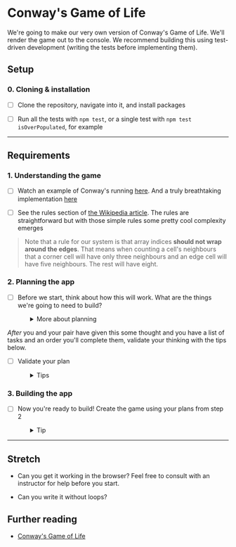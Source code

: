# Conway's Game of Life

We're going to make our very own version of Conway's Game of Life. We'll render the game out to the console. We recommend building this using test-driven development (writing the tests before implementing them).

## Setup

### 0. Cloning & installation
- [ ] Clone the repository, navigate into it, and install packages

- [ ] Run all the tests with `npm test`, or a single test with `npm test isOverPopulated`, for example

---
## Requirements

### 1. Understanding the game

- [ ] Watch an example of Conway's running [here](http://pmav.eu/stuff/javascript-game-of-life-v3.1.1/). And a truly breathtaking implementation [here](https://copy.sh/life/?gist=f3413564b1fa9c69f2bad4b0400b8090&step=512)

- [ ] See the rules section of [the Wikipedia article](https://en.wikipedia.org/wiki/Conway%27s_Game_of_Life#Rules). The rules are straightforward but with those simple rules some pretty cool complexity emerges

> Note that a rule for our system is that array indices **should not wrap around the edges**. That means when counting a cell's neighbours that a corner cell will have only three neighbours and an edge cell will have five neighbours. The rest will have eight.

### 2. Planning the app

- [ ] Before we start, think about how this will work. What are the things we're going to need to build? 
  <details style="padding-left: 2em">
    <summary>More about planning</summary>

    Are you going to start big and drill down (from the board down to a cell and its neighbours), or start small and expand (from a cell and its neighbours to the board)? There is no right answer, just your preference.

    Regardless of where you start, focus on a single task. If that task feels overwhelming, break it down into smaller tasks. Try to come up with as many small tasks as you can. When you start to write code, be very intentional about what you aim to achieve.
  </details>

_After_ you and your pair have given this some thought and you have a list of tasks and an order you'll complete them, validate your thinking with the tips below.

- [ ] Validate your plan
  <details style="padding-left: 2em":>
    <summary>Tips</summary>

    These are some of the tasks you'll need to complete **(not necessarily in this order)**. Don't reveal more detailed instructions until you have an opinion about how you'll accomplish a specific task.

    Before you start coding any of these steps, have a read of this "creating a board" section. If it feels manageable for you, go ahead and create the board and then decide what to do next. 

    <details style="padding-left: 2em":>
      <summary>1. Creating a board</summary>

    There are a couple of ways you can approach this. The most common is to use an array of arrays to create a matrix of rows and columns. Each item in the inner array is an object that represents a cell. The other way is to use a single long array. Each approach has advantages and disadvantages. With the matrix you'll have nested loops (outer loop being rows and inner loop being columns), but you'll be able to reference a cell with row/col (x/y) coordinates. Using a single array means you won't have nested arrays, but you'll have to calculate the location of every cell using the size of the board.

    You will either want to start with a specific board state or a random board. While you're creating the cells of the board, you should have a function that gives each cell of your board either a random state or a predefined state. If you want to use a predefined one, you might consider hard coding the matrix into its own file and importing (requiring) it. 

    You could use `true` and `false` to represent "alive" and "dead". 

    </details>
    <br />
    Or, if creating the board feels too stretchy as a starting point, picture the board as a matrix (array of arrays) where each sub-array represents a row and contains `true` and `false` values for alive and dead cells in that row. Maybe mock up what this data would look like. Then work on determining whether a cell is underpopulated, overpopulated or resurrectable, with this imaginary board in mind. You'll still need to build the board, but you can do it later once you've got into the rhythm of the challenge.

    <details style="padding-left: 2em":>
      <summary>2. Determining whether a cell is underpopulated, overpopulated or resurrectable</summary>

    The rules section of [the Wikipedia article](https://en.wikipedia.org/wiki/Conway%27s_Game_of_Life#Rules) says that "any live cell with fewer than two live neighbours dies, as if by underpopulation". Implement the `isUnderPopulated()` function so that it determines whether the current cell does or doesn't have fewer than two live neighbours. 
    
    To see whether you're returning the right responses, run the corresponding test. If you decide to read the test for clues, note that the one test is testing nine different scenarios, and expecting an appropriate (simple!) response in each scenario. Read the test carefully -- can you understand how it's testing so many scenarios in one test?
    
    **Hint:** this function does not require complicated logic, so if you're doing something complicated it might be a good idea to ask one of your facilitators to help make sure you're on the right track.

    Once you have that running, use the same process to determine whether a cell is overpopulated or resurrectable. 

    </details>
    <br />
    For these next steps, you'll need a clear understanding of the structure of the board, either from having already built the board, or from having some mock board data in front of you. 

    <details style="padding-left: 2em":>
      <summary>3. Determining if a cell is on an edge</summary>

    The first row is 0. So if you decrement the row of any cell and it is less than 0, you know the cell is on the top edge. The same is true for the first column. To determine if a cell is on the right or bottom edge, you'll need to know the size of the board. If the board isn't square, you'll need the width and height of the board.

    </details>

    <details style="padding-left: 2em":>
      <summary>4. Getting a list of all of the neighbours of a cell</summary>

    To do this you're going to need to know if the cell in question is on an edge because this will determine how many neighbours it has. One approach is to increment and decrement the row and column of the current cell and determine if it is valid based on the size of the board. If it's valid, it's a neighbour.

    </details>

    <details style="padding-left: 2em":>
      <summary>5. Counting the number of neighbours that are alive</summary>

    This is just a matter of looping over all of the neighbours and checking their state. 

    </details>

    <details style="padding-left: 2em":>
      <summary>6. Determining the next state of a cell based on its neighbours</summary>

    To know the next state of the cell, you need to know how many alive neighbours it has. You'll also need a function that can return the next state based on the number of alive neighbours.

    </details>
    <br />
    If you haven't yet created the board, you'll want to do that (see the tip above that you read earlier) before working on the next steps. 

    <details style="padding-left: 2em":>
      <summary>7. Displaying a board (in a loop)</summary>

    You need to loop over each of the cells, but you can decide to print a row at a time with `console.log` or each cell using `process.stdout.write`. If you use `stdout`, you can use `\n` to end a line.

    </details>

    <details style="padding-left: 2em":>
      <summary>8. Determining the next board state</summary>

    Using the helper functions you've built so far, you can determine the state of each cell in a new board, based on how many alive neighbours it had in the old board.

    </details>

    <details style="padding-left: 2em":>
      <summary>9. Making the board refresh automatically so that it looks animated</summary>

    Try using [setInterval()](https://developer.mozilla.org/en-US/docs/Web/API/setInterval) so that the next board state displays automatically after a set amount of time. 
    
    You could also try temporarily using [setTimeout()](https://developer.mozilla.org/en-US/docs/Web/API/setTimeout) during your development process, so that the board just changes once (from the starting state to the first new state) after a set amount of time. 

    </details>

  </details>

### 3. Building the app

- [ ] Now you're ready to build! Create the game using your plans from step 2

  <details style="padding-left: 2em">
    <summary>Tip</summary>

    Printing to the console and getting the formatting right will be a challenge. Your instructor can help if needed, but try it for yourself first. Check out the Node package [clear](https://www.npmjs.com/package/clear).
  </details>

---

## Stretch

* Can you get it working in the browser? Feel free to consult with an instructor for help before you start.

* Can you write it without loops?


## Further reading

* [Conway's Game of Life](https://en.wikipedia.org/wiki/Conway%27s_Game_of_Life)

